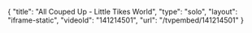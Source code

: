 {
    "title": "All Couped Up - Little Tikes World",
    "type": "solo",
    "layout": "iframe-static",
    "videoId": "141214501",
    "url": "\/tvpembed\/141214501"
}